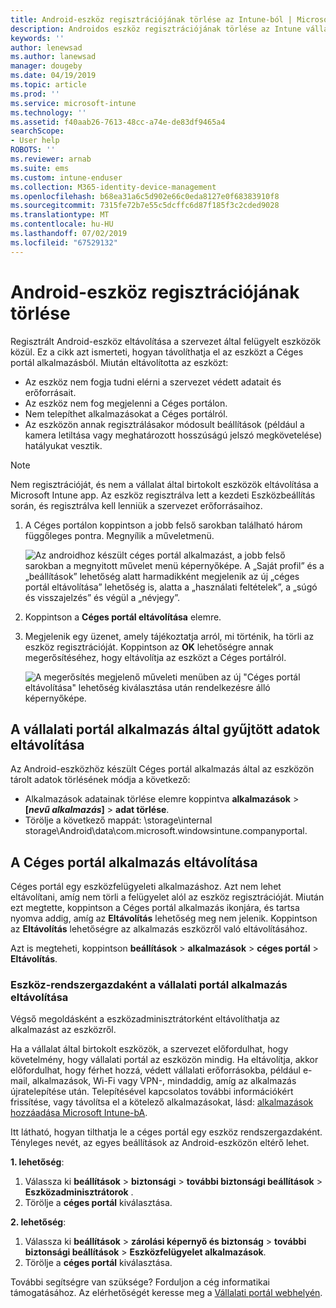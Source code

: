```yaml
---
title: Android-eszköz regisztrációjának törlése az Intune-ból | Microsoft Docs
description: Androidos eszköz regisztrációjának törlése az Intune vállalati portál
keywords: ''
author: lenewsad
ms.author: lanewsad
manager: dougeby
ms.date: 04/19/2019
ms.topic: article
ms.prod: ''
ms.service: microsoft-intune
ms.technology: ''
ms.assetid: f40aab26-7613-48cc-a74e-de83df9465a4
searchScope:
- User help
ROBOTS: ''
ms.reviewer: arnab
ms.suite: ems
ms.custom: intune-enduser
ms.collection: M365-identity-device-management
ms.openlocfilehash: b68ea31a6c5d902e66c0eda8127e0f68383910f8
ms.sourcegitcommit: 7315fe72b7e55c5dcffc6d87f185f3c2cded9028
ms.translationtype: MT
ms.contentlocale: hu-HU
ms.lasthandoff: 07/02/2019
ms.locfileid: "67529132"
---
```

# <a name="unenroll-your-android-device-from-management"></a>Android-eszköz regisztrációjának törlése  

Regisztrált Android-eszköz eltávolítása a szervezet által felügyelt eszközök közül. Ez a cikk azt ismerteti, hogyan távolíthatja el az eszközt a Céges portál alkalmazásból. Miután eltávolította az eszközt:  

* Az eszköz nem fogja tudni elérni a szervezet védett adatait és erőforrásait.
* Az eszköz nem fog megjelenni a Céges portálon.
* Nem telepíthet alkalmazásokat a Céges portálról.
* Az eszközön annak regisztrálásakor módosult beállítások (például a kamera letiltása vagy meghatározott hosszúságú jelszó megkövetelése) hatályukat vesztik.  

> [!NOTE]
> Nem regisztrációját, és nem a vállalat által birtokolt eszközök eltávolítása a Microsoft Intune app. Az eszköz regisztrálva lett a kezdeti Eszközbeállítás során, és regisztrálva kell lenniük a szervezet erőforrásaihoz.  

1. A Céges portálon koppintson a jobb felső sarokban található három függőleges pontra. Megnyílik a műveletmenü.

   ![Az androidhoz készült céges portál alkalmazást, a jobb felső sarokban a megnyitott művelet menü képernyőképe. A „Saját profil” és a „beállítások” lehetőség alatt harmadikként megjelenik az új „céges portál eltávolítása” lehetőség is, alatta a „használati feltételek”, a „súgó és visszajelzés” és végül a „névjegy”.](./media/android_remove_cp_menu_action_after_1705.png)

2. Koppintson a **Céges portál eltávolítása** elemre.  

3. Megjelenik egy üzenet, amely tájékoztatja arról, mi történik, ha törli az eszköz regisztrációját. Koppintson az **OK** lehetőségre annak megerősítéséhez, hogy eltávolítja az eszközt a Céges portálról.

   ![A megerősítés megjelenő műveleti menüben az új "Céges portál eltávolítása" lehetőség kiválasztása után rendelkezésre álló képernyőképe.](./media/android_remove_cp_menu_confirmation_after_1705.png)

## <a name="remove-data-collected-by-the-company-portal-app"></a>A vállalati portál alkalmazás által gyűjtött adatok eltávolítása  

Az Android-eszközhöz készült Céges portál alkalmazás által az eszközön tárolt adatok törlésének módja a következő:

- Alkalmazások adatainak törlése elemre koppintva **alkalmazások** >  **[*nevű alkalmazás*]**  > **adat törlése**.
- Törölje a következő mappát: \storage\internal storage\Android\data\com.microsoft.windowsintune.companyportal.

## <a name="uninstall-the-company-portal-app"></a>A Céges portál alkalmazás eltávolítása  
Céges portál egy eszközfelügyeleti alkalmazáshoz. Azt nem lehet eltávolítani, amíg nem törli a felügyelet alól az eszköz regisztrációját. Miután ezt megtette, koppintson a Céges portál alkalmazás ikonjára, és tartsa nyomva addig, amíg az **Eltávolítás** lehetőség meg nem jelenik. Koppintson az **Eltávolítás** lehetőségre az alkalmazás eszközről való eltávolításához.  

Azt is megteheti, koppintson **beállítások** > **alkalmazások** > **céges portál** > **Eltávolítás**.  

### <a name="remove-the-company-portal-app-as-a-device-administrator"></a>Eszköz-rendszergazdaként a vállalati portál alkalmazás eltávolítása  
Végső megoldásként a eszközadminisztrátorként eltávolíthatja az alkalmazást az eszközről.  

Ha a vállalat által birtokolt eszközök, a szervezet előfordulhat, hogy követelmény, hogy vállalati portál az eszközön mindig. Ha eltávolítja, akkor előfordulhat, hogy férhet hozzá, védett vállalati erőforrásokba, például e-mail, alkalmazások, Wi-Fi vagy VPN-, mindaddig, amíg az alkalmazás újratelepítése után. Telepítésével kapcsolatos további információkért frissítése, vagy távolítsa el a kötelező alkalmazásokat, lásd: [alkalmazások hozzáadása Microsoft Intune-bA](https://docs.microsoft.com/intune/apps-add#apps-that-are-added-automatically-by-intune).  

Itt látható, hogyan tilthatja le a céges portál egy eszköz rendszergazdaként. Tényleges nevét, az egyes beállítások az Android-eszközön eltérő lehet.  

**1. lehetőség**:  
1. Válassza ki **beállítások** > **biztonsági** > **további biztonsági beállítások** > **Eszközadminisztrátorok** .  
2. Törölje a **céges portál** kiválasztása.  

**2. lehetőség**:  
1. Válassza ki **beállítások** > **zárolási képernyő és biztonság** > **további biztonsági beállítások** > **Eszközfelügyelet alkalmazások**.  
2. Törölje a **céges portál** kiválasztása.    

További segítségre van szüksége? Forduljon a cég informatikai támogatásához. Az elérhetőségét keresse meg a [Vállalati portál webhelyén](https://go.microsoft.com/fwlink/?linkid=2010980).
